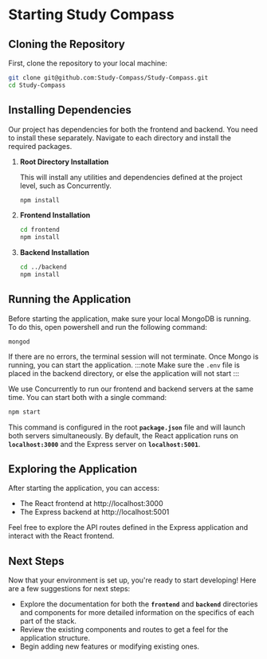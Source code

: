 # Starting Study Compass

## **Cloning the Repository**

First, clone the repository to your local machine:

```bash
git clone git@github.com:Study-Compass/Study-Compass.git
cd Study-Compass
```

## **Installing Dependencies**

Our project has dependencies for both the frontend and backend. You need to install these separately. Navigate to each directory and install the required packages.

1. **Root Directory Installation**
    
    This will install any utilities and dependencies defined at the project level, such as Concurrently.
    
    ```bash
    npm install
    ```
    
2. **Frontend Installation**
    
    ```bash
    cd frontend
    npm install
    ```
    
3. **Backend Installation**
    
    ```bash
    cd ../backend
    npm install
    ```
    

## **Running the Application**

Before starting the application, make sure your local MongoDB is running. To do this, open powershell and run the following command:
```
mongod
```
If there are no errors, the terminal session will not terminate. Once Mongo is running, you can start the application.
:::note
Make sure the `.env` file is placed in the backend directory, or else the application will not start
:::

We use Concurrently to run our frontend and backend servers at the same time. You can start both with a single command:

```bash
npm start
```

This command is configured in the root **`package.json`** file and will launch both servers simultaneously. By default, the React application runs on **`localhost:3000`** and the Express server on **`localhost:5001`**.

## **Exploring the Application**

After starting the application, you can access:

- The React frontend at http://localhost:3000
- The Express backend at http://localhost:5001

Feel free to explore the API routes defined in the Express application and interact with the React frontend.

## **Next Steps**

Now that your environment is set up, you're ready to start developing! Here are a few suggestions for next steps:

- Explore the documentation for both the **`frontend`** and **`backend`** directories and components for more detailed information on the specifics of each part of the stack.
- Review the existing components and routes to get a feel for the application structure.
- Begin adding new features or modifying existing ones.

